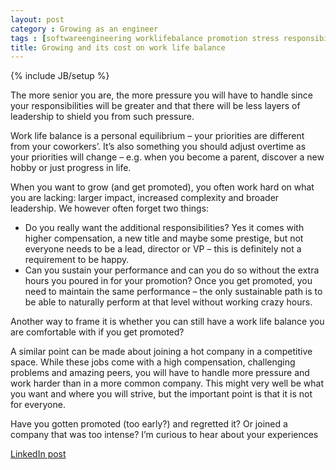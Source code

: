 ```yaml
---
layout: post
category : Growing as an engineer
tags : [softwareengineering worklifebalance promotion stress responsibilities]
title: Growing and its cost on work life balance
---
```

{% include JB/setup %}

The more senior you are, the more pressure you will have to handle since your responsibilities will be greater and that there will be less layers of leadership to shield you from such pressure.

Work life balance is a personal equilibrium – your priorities are different from your coworkers’. It’s also something you should adjust overtime as your priorities will change – e.g. when you become a parent, discover a new hobby or just progress in life.

When you want to grow (and get promoted), you often work hard on what you are lacking: larger impact, increased complexity and broader leadership. We however often forget two things:

- Do you really want the additional responsibilities? Yes it comes with higher compensation, a new title and maybe some prestige, but not everyone needs to be a lead, director or VP – this is definitely not a requirement to be happy.
- Can you sustain your performance and can you do so without the extra hours you poured in for your promotion? Once you get promoted, you need to maintain the same performance – the only sustainable path is to be able to naturally perform at that level without working crazy hours.

Another way to frame it is whether you can still have a work life balance you are comfortable with if you get promoted?

A similar point can be made about joining a hot company in a competitive space. While these jobs come with a high compensation, challenging problems and amazing peers, you will have to handle more pressure and work harder than in a more common company. This might very well be what you want and where you will strive, but the important point is that it is not for everyone.

Have you gotten promoted (too early?) and regretted it? Or joined a company that was too intense? I’m curious to hear about your experiences


[LinkedIn post](https://www.linkedin.com/posts/tumichel_softwareengineering-worklifebalance-promotion-activity-7175883776277778432-2DXO/)
